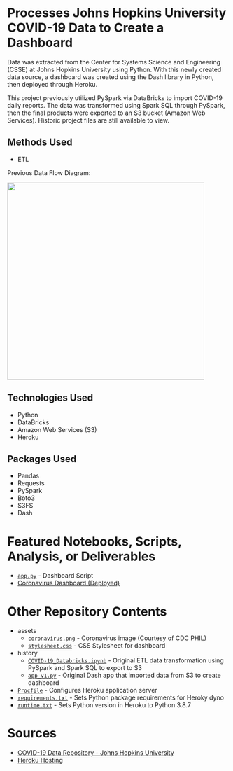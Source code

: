 # Processes Johns Hopkins University COVID-19 Data to Create a Dashboard
Data was extracted from the Center for Systems Science and Engineering (CSSE) at Johns Hopkins University using Python. With this newly created data source, a dashboard was created using the Dash library in Python, then deployed through Heroku.

This project previously utilized PySpark via DataBricks to import COVID-19 daily reports. The data was transformed using Spark SQL through PySpark, then the final products were exported to an S3 bucket (Amazon Web Services). Historic project files are still available to view.

## Methods Used
* ETL

Previous Data Flow Diagram:

<img src="https://erikajacobs.netlify.app/post/covid-19-sparked-aws-ideas/featured.png" width="450">

## Technologies Used
* Python
* DataBricks
* Amazon Web Services (S3)
* Heroku

## Packages Used
* Pandas
* Requests
* PySpark
* Boto3
* S3FS
* Dash

# Featured Notebooks, Scripts, Analysis, or Deliverables
* [```app.py```](app.py) - Dashboard Script
* [Coronavirus Dashboard (Deployed)](https://covid-19-jacobs.herokuapp.com/)

# Other Repository Contents
* assets
  * [```coronavirus.png```](/assets/coronavirus.png) - Coronavirus image (Courtesy of CDC PHIL)
  * [```stylesheet.css```](/assets/stylesheet.css) - CSS Stylesheet for dashboard
* history
  * [```COVID-19_Databricks.ipynb```](/history/COVID-19_Databricks.ipynb) - Original ETL data transformation using PySpark and Spark SQL to export to S3
  * [```app_v1.py```](/history/app_v1.py) - Original Dash app that imported data from S3 to create dashboard
* [```Procfile```](Procfile) - Configures Heroku application server
* [```requirements.txt```](requirements.txt) - Sets Python package requirements for Heroky dyno
* [```runtime.txt```](runtime.txt) - Sets Python version in Heroku to Python 3.8.7

# Sources
* [COVID-19 Data Repository - Johns Hopkins University](https://github.com/CSSEGISandData/COVID-19?files=1)
* [Heroku Hosting](https://austinlasseter.medium.com/how-to-deploy-a-simple-plotly-dash-app-to-heroku-622a2216eb73)
